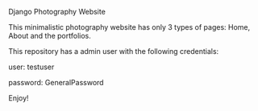 Django Photography Website

This minimalistic photography website has only 3 types of pages: Home, About and the portfolios.

This repository has a admin user with the following credentials:

user: testuser

password: GeneralPassword


Enjoy!
